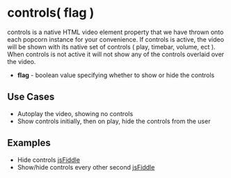 controls( flag )
===============

controls is a native HTML video element property that we have thrown onto each popcorn instance for your convenience. If controls is active, the video will be shown with its native set of controls ( play, timebar, volume, ect ).  When controls is not active it will not show any of the controls overlaid over the video.

* **flag** - boolean value specifying whether to show or hide the controls

Use Cases
--------------

* Autoplay the video, showing no controls
* Show controls initially, then on play, hide the controls from the user

Examples
-------------

* Hide controls [jsFiddle]( http://jsfiddle.net/8zZ8s/ )
* Show/hide controls every other second [jsFiddle]()
